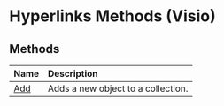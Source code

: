 
# Hyperlinks Methods (Visio)

## Methods



|**Name**|**Description**|
|:-----|:-----|
|[Add](4f2f4649-ecb7-1287-4bd7-8d2e819e4108.md)|Adds a new object to a collection.|
